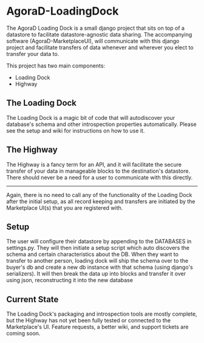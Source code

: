 AgoraD-LoadingDock
==================

The AgoraD Loading Dock is a small django project that sits on top of a datastore to facilitate datastore-agnostic data sharing. The accompanying software (AgoraD-MarketplaceUI), will communicate with this django project and facilitate transfers of data whenever and wherever you elect to transfer your data to.

This project has two main components:
* Loading Dock
* Highway

The Loading Dock
----------------

The Loading Dock is a magic bit of code that will autodiscover your database's schema and other introspection properties automatically. Please see the setup and wiki for instructions on how to use it.

The Highway
-----------

The Highway is a fancy term for an API, and it will facilitate the secure transfer of your data in manageable blocks to the destination's datastore. There should never be a need for a user to communicate with this directly.

--------------

Again, there is no need to call any of the functionality of the Loading Dock after the initial setup, as all record keeping and transfers are initiated by the Marketplace UI(s) that you are registered with.

Setup
-----
The user will configure their datastore by appending to the DATABASES in settings.py. They will then initiate a setup script which auto discovers the schema and certain characteristics about the DB. When they want to transfer to another person, loading dock will ship the schema over to the buyer's db and create a new db instance with that schema (using django's serializers). It will then break the data up into blocks and transfer it over using json, reconstructing it into the new database

Current State
-------------
The Loading Dock's packaging and introspection tools are mostly complete, but the Highway has not yet been fully tested or connected to the Marketplace's UI. Feature requests, a better wiki, and support tickets are coming soon.

